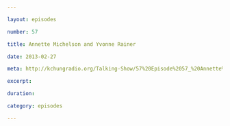 ```yaml
---

layout: episodes

number: 57

title: Annette Michelson and Yvonne Rainer

date: 2013-02-27

meta: http://kchungradio.org/Talking-Show/57%20Episode%2057_%20Annette%20Michelson%20and%20Yvonne%20Rainer.mp3

excerpt: 

duration: 

category: episodes

---
```


